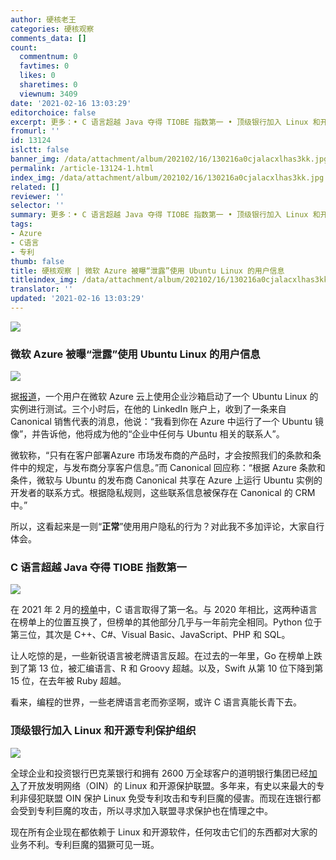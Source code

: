 ```yaml
---
author: 硬核老王
categories: 硬核观察
comments_data: []
count:
  commentnum: 0
  favtimes: 0
  likes: 0
  sharetimes: 0
  viewnum: 3409
date: '2021-02-16 13:03:29'
editorchoice: false
excerpt: 更多：• C 语言超越 Java 夺得 TIOBE 指数第一 • 顶级银行加入 Linux 和开源专利保护组织
fromurl: ''
id: 13124
islctt: false
banner_img: /data/attachment/album/202102/16/130216a0cjalacxlhas3kk.jpg
permalink: /article-13124-1.html
index_img: /data/attachment/album/202102/16/130216a0cjalacxlhas3kk.jpg
related: []
reviewer: ''
selector: ''
summary: 更多：• C 语言超越 Java 夺得 TIOBE 指数第一 • 顶级银行加入 Linux 和开源专利保护组织
tags:
- Azure
- C语言
- 专利
thumb: false
title: 硬核观察 | 微软 Azure 被曝“泄露”使用 Ubuntu Linux 的用户信息
titleindex_img: /data/attachment/album/202102/16/130216a0cjalacxlhas3kk.jpg
translator: ''
updated: '2021-02-16 13:03:29'
---
```


![](/data/attachment/album/202102/16/130216a0cjalacxlhas3kk.jpg)


### 微软 Azure 被曝“泄露”使用 Ubuntu Linux 的用户信息


![](/data/attachment/album/202102/16/130222d6vk4y4m4hpspary.jpg)


据[报道](https://www.zdnet.com/article/microsoft-azure-and-canonical-ubuntu-linux-have-a-user-privacy-problem/)，一个用户在微软 Azure 云上使用企业沙箱启动了一个 Ubuntu Linux 的实例进行测试。三个小时后，在他的 LinkedIn 账户上，收到了一条来自 Canonical 销售代表的消息，他说：“我看到你在 Azure 中运行了一个 Ubuntu 镜像”，并告诉他，他将成为他的“企业中任何与 Ubuntu 相关的联系人”。


微软称，“只有在客户部署Azure 市场发布商的产品时，才会按照我们的条款和条件中的规定，与发布商分享客户信息。”而 Canonical 回应称：“根据 Azure 条款和条件，微软与 Ubuntu 的发布商 Canonical 共享在 Azure 上运行 Ubuntu 实例的开发者的联系方式。根据隐私规则，这些联系信息被保存在 Canonical 的 CRM 中。”


所以，这看起来是一则“**正常**”使用用户隐私的行为？对此我不多加评论，大家自行体会。


### C 语言超越 Java 夺得 TIOBE 指数第一


![](/data/attachment/album/202102/16/130244pwcrc4by1immgbvr.png)


在 2021 年 2 月的[榜单](https://www.tiobe.com/tiobe-index/)中，C 语言取得了第一名。与 2020 年相比，这两种语言在榜单上的位置互换了，但榜单的其他部分几乎与一年前完全相同。Python 位于第三位，其次是 C++、C#、Visual Basic、JavaScript、PHP 和 SQL。


让人吃惊的是，一些新锐语言被老牌语言反超。在过去的一年里，Go 在榜单上跌到了第 13 位，被汇编语言、R 和 Groovy 超越。以及，Swift 从第 10 位下降到第 15 位，在去年被 Ruby 超越。


看来，编程的世界，一些老牌语言老而弥坚啊，或许 C 语言真能长青下去。


### 顶级银行加入 Linux 和开源专利保护组织


![](/data/attachment/album/202102/16/130301twsnnoz3x78j8zm1.jpg)


全球企业和投资银行巴克莱银行和拥有 2600 万全球客户的道明银行集团已经[加入](https://www.zdnet.com/article/top-banks-join-linux-and-open-source-patent-protection-group/)了开放发明网络（OIN）的 Linux 和开源保护联盟。多年来，有史以来最大的专利非侵犯联盟 OIN 保护 Linux 免受专利攻击和专利巨魔的侵害。而现在连银行都会受到专利巨魔的攻击，所以寻求加入联盟寻求保护也在情理之中。


现在所有企业现在都依赖于 Linux 和开源软件，任何攻击它们的东西都对大家的业务不利。专利巨魔的猖獗可见一斑。